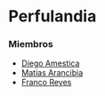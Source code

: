 # Perfulandia
### Miembros
- [Diego Amestica](https://github.com/VectorOprogramador)
- [Matias Arancibia](https://github.com/xdainz)
- [Franco Reyes](https://github.com/racoonius-programmer)
